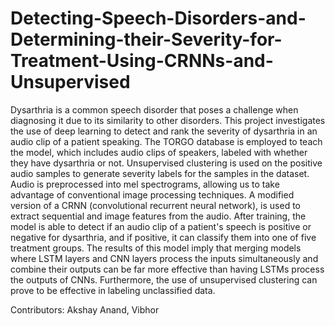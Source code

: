 # Detecting-Speech-Disorders-and-Determining-their-Severity-for-Treatment-Using-CRNNs-and-Unsupervised

Dysarthria is a common speech disorder that poses a challenge when diagnosing it due to its similarity to other disorders. This project investigates the use of deep learning to detect and rank the severity of dysarthria in an audio clip of a patient speaking. The TORGO database is employed to teach the model, which includes audio clips of speakers, labeled with whether they have dysarthria or not. Unsupervised clustering is used on the positive audio samples to generate severity labels for the samples in the dataset. Audio is preprocessed into mel spectrograms, allowing us to take advantage of conventional image processing techniques. A modified version of a CRNN (convolutional recurrent neural network), is used to extract sequential and image features from the audio. After training, the model is able to detect if an audio clip of a patient's speech is positive or negative for dysarthria, and if positive, it can classify them into one of five treatment groups. The results of this model imply that merging models where LSTM layers and CNN layers process the inputs simultaneously and combine their outputs can be far more effective than having LSTMs process the outputs of CNNs. Furthermore, the use of unsupervised clustering can prove to be effective in labeling unclassified data.


Contributors: Akshay Anand, Vibhor
